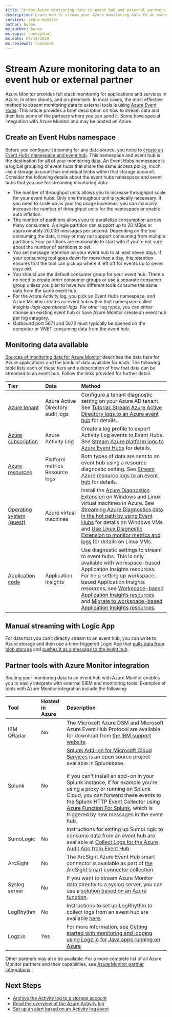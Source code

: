 ```yaml
---
title: Stream Azure monitoring data to event hub and external partners
description: Learn how to stream your Azure monitoring data to an event hub to get the data into a partner SIEM or analytics tool.
services: azure-monitor
author: bwren
ms.author: bwren
ms.topic: conceptual
ms.date: 07/15/2020
ms.reviewer: lualderm
---
```

# Stream Azure monitoring data to an event hub or external partner

Azure Monitor provides full stack monitoring for applications and services in Azure, in other clouds, and on-premises. In most cases, the most effective method to stream monitoring data to external tools is using [Azure Event Hubs](../../event-hubs/index.yml). This article provides a brief description on how to stream data and then lists some of the partners where you can send it. Some have special integration with Azure Monitor and may be hosted on Azure.  

## Create an Event Hubs namespace

Before you configure streaming for any data source, you need to [create an Event Hubs namespace and event hub](../../event-hubs/event-hubs-create.md). This namespace and event hub is the destination for all of your monitoring data. An Event Hubs namespace is a logical grouping of event hubs that share the same access policy, much like a storage account has individual blobs within that storage account. Consider the following details about the event hubs namespace and event hubs that you use for streaming monitoring data:

* The number of throughput units allows you to increase throughput scale for your event hubs. Only one throughput unit is typically necessary. If you need to scale up as your log usage increases, you can manually increase the number of throughput units for the namespace or enable auto inflation.
* The number of partitions allows you to parallelize consumption across many consumers. A single partition can support up to 20 MBps or approximately 20,000 messages per second. Depending on the tool consuming the data, it may or may not support consuming from multiple partitions. Four partitions are reasonable to start with if you're not sure about the number of partitions to set.
* You set message retention on your event hub to at least seven days. If your consuming tool goes down for more than a day, this retention ensures that the tool can pick up where it left off for events up to seven days old.
* You should use the default consumer group for your event hub. There's no need to create other consumer groups or use a separate consumer group unless you plan to have two different tools consume the same data from the same event hub.
* For the Azure Activity log, you pick an Event Hubs namespace, and Azure Monitor creates an event hub within that namespace called _insights-logs-operational-logs_. For other log types, you can either choose an existing event hub or have Azure Monitor create an event hub per log category.
* Outbound port 5671 and 5672 must typically be opened on the computer or VNET consuming data from the event hub.

## Monitoring data available
[Sources of monitoring data for Azure Monitor](../data-sources.md) describes the data tiers for Azure applications and the kinds of data available for each. The following table lists each of these tiers and a description of how that data can be streamed to an event hub. Follow the links provided for further detail.

| Tier | Data | Method |
|:---|:---|:---|
| [Azure tenant](../data-sources.md#azure-tenant) | Azure Active Directory audit logs | Configure a tenant diagnostic setting on your Azure AD tenant. See  [Tutorial: Stream Azure Active Directory logs to an Azure event hub](../../active-directory/reports-monitoring/tutorial-azure-monitor-stream-logs-to-event-hub.md) for details. |
| [Azure subscription](../data-sources.md#azure-subscription) | Azure Activity Log | Create a log profile to export Activity Log events to Event Hubs.  See [Stream Azure platform logs to Azure Event Hubs](../essentials/resource-logs.md#send-to-azure-event-hubs) for details. |
| [Azure resources](../data-sources.md#azure-resources) | Platform metrics<br> Resource logs |Both types of data are sent to an event hub using a resource diagnostic setting. See [Stream Azure resource  logs to an event hub](../essentials/resource-logs.md#send-to-azure-event-hubs) for details. |
| [Operating system (guest)](../data-sources.md#operating-system-guest) | Azure virtual machines | Install the [Azure Diagnostics Extension](../agents/diagnostics-extension-overview.md) on Windows and Linux virtual machines in Azure. See [Streaming Azure Diagnostics data in the hot path by using Event Hubs](../agents/diagnostics-extension-stream-event-hubs.md) for details on Windows VMs and [Use Linux Diagnostic Extension to monitor metrics and logs](../../virtual-machines/extensions/diagnostics-linux.md#protected-settings) for details on Linux VMs. |
| [Application code](../data-sources.md#application-code) | Application Insights | Use diagnostic settings to stream to event hubs. This is only available with workspace-based Application Insights resources.  For help setting up workspace-based Application Insights resources, see [Workspace-based Application Insights resources](../app/create-workspace-resource.md#workspace-based-application-insights-resources) and [Migrate to workspace-based Application Insights resources](../app/convert-classic-resource.md#migrate-to-workspace-based-application-insights-resources).|

## Manual streaming with Logic App
For data that you can't directly stream to an event hub, you can write to Azure storage and then use a time-triggered Logic App that [pulls data from blob storage](../../connectors/connectors-create-api-azureblobstorage.md#add-action) and [pushes it as a message to the event hub](../../connectors/connectors-create-api-azure-event-hubs.md#add-action). 


## Partner tools with Azure Monitor integration

Routing your monitoring data to an event hub with Azure Monitor enables you to easily integrate with external SIEM and monitoring tools. Examples of tools with Azure Monitor integration include the following:

| Tool | Hosted in Azure | Description |
|:---|:---| :---|
|  IBM QRadar | No | The Microsoft Azure DSM and Microsoft Azure Event Hub Protocol are available for download from [the IBM support website](https://www.ibm.com/support). |
| Splunk | No | [Splunk Add-on for Microsoft Cloud Services](https://splunkbase.splunk.com/app/3110/) is an open source project available in Splunkbase. <br><br> If you can't install an add-on in your Splunk instance, if for example you're using a proxy or running on Splunk Cloud, you can forward these events to the Splunk HTTP Event Collector using [Azure Function For Splunk](https://github.com/Microsoft/AzureFunctionforSplunkVS), which is triggered by new messages in the event hub. |
| SumoLogic | No | Instructions for setting up SumoLogic to consume data from an event hub are available at [Collect Logs for the Azure Audit App from Event Hub](https://help.sumologic.com/Send-Data/Applications-and-Other-Data-Sources/Azure-Audit/02Collect-Logs-for-Azure-Audit-from-Event-Hub). |
| ArcSight | No | The ArcSight Azure Event Hub smart connector is available as part of [the ArcSight smart connector collection](https://community.microfocus.com/cyberres/arcsight/f/arcsight-product-announcements/163662/announcing-general-availability-of-arcsight-smart-connectors-7-10-0-8114-0). |
| Syslog server | No | If you want to stream Azure Monitor data directly to a syslog server, you can use a [solution based on an Azure function](https://github.com/miguelangelopereira/azuremonitor2syslog/).
| LogRhythm | No| Instructions to set up LogRhythm to collect logs from an event hub are available [here](https://logrhythm.com/six-tips-for-securing-your-azure-cloud-environment/). 
|Logz.io | Yes | For more information, see [Getting started with monitoring and logging using Logz.io for Java apps running on Azure](/azure/developer/java/fundamentals/java-get-started-with-logzio)

Other partners may also be available. For a more complete list of all Azure Monitor partners and their capabilities, see [Azure Monitor partner integrations](../partners.md).

## Next Steps
* [Archive the Activity log to a storage account](./activity-log.md#legacy-collection-methods)
* [Read the overview of the Azure Activity log](../essentials/platform-logs-overview.md)
* [Set up an alert based on an Activity log event](../alerts/alerts-log-webhook.md)

